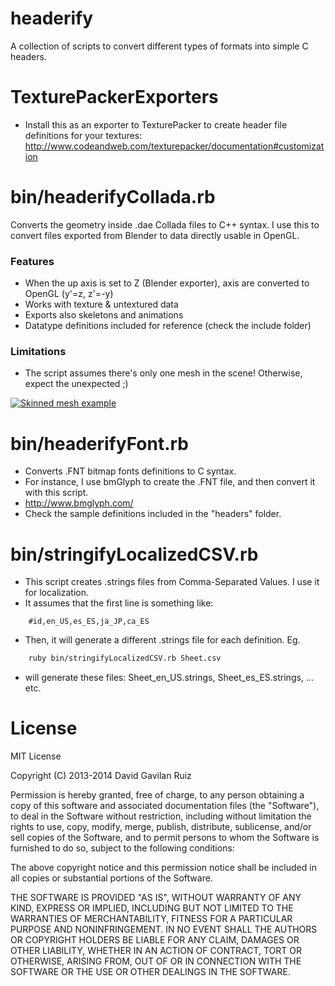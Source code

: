 headerify
==========

A collection of scripts to convert different types of formats into simple C headers.

TexturePackerExporters
=======================
* Install this as an exporter to TexturePacker to create header file definitions for your textures: http://www.codeandweb.com/texturepacker/documentation#customization

bin/headerifyCollada.rb
========================

Converts the geometry inside .dae Collada files to C++ syntax.
I use this to convert files exported from Blender to data directly usable in OpenGL.

### Features ###
* When the up axis is set to Z (Blender exporter), axis are converted to OpenGL (y'=z, z'=-y)
* Works with texture & untextured data
* Exports also skeletons and animations
* Datatype definitions included for reference (check the include folder)

### Limitations ###
* The script assumes there's only one mesh in the scene! Otherwise, expect the unexpected ;)
 
[![Skinned mesh example](http://img.youtube.com/vi/Ss_yHuEVG8s/0.jpg)](https://www.youtube.com/watch?v=Ss_yHuEVG8s)


bin/headerifyFont.rb
=====================
* Converts .FNT bitmap fonts definitions to C syntax.
* For instance, I use bmGlyph to create the .FNT file, and then convert it with this script.
 * http://www.bmglyph.com/
* Check the sample definitions included in the "headers" folder.

bin/stringifyLocalizedCSV.rb
==============================
* This script creates .strings files from Comma-Separated Values. I use it for localization.
* It assumes that the first line is something like:

```
    #id,en_US,es_ES,ja_JP,ca_ES
```

* Then, it will generate a different .strings file for each definition. Eg.

```bash
    ruby bin/stringifyLocalizedCSV.rb Sheet.csv
```

* will generate these files: Sheet_en_US.strings, Sheet_es_ES.strings, ... etc.


License
=======
MIT License

Copyright (C) 2013-2014 David Gavilan Ruiz
 
Permission is hereby granted, free of charge, to any person obtaining a copy of this software and associated documentation files (the "Software"), to deal in the Software without restriction, including without limitation the rights to use, copy, modify, merge, publish, distribute, sublicense, and/or sell copies of the Software, and to permit persons to whom the Software is furnished to do so, subject to the following conditions:

The above copyright notice and this permission notice shall be included in all copies or substantial portions of the Software.

THE SOFTWARE IS PROVIDED "AS IS", WITHOUT WARRANTY OF ANY KIND, EXPRESS OR IMPLIED, INCLUDING BUT NOT LIMITED TO THE WARRANTIES OF MERCHANTABILITY, FITNESS FOR A PARTICULAR PURPOSE AND NONINFRINGEMENT. IN NO EVENT SHALL THE AUTHORS OR COPYRIGHT HOLDERS BE LIABLE FOR ANY CLAIM, DAMAGES OR OTHER LIABILITY, WHETHER IN AN ACTION OF CONTRACT, TORT OR OTHERWISE, ARISING FROM, OUT OF OR IN CONNECTION WITH THE SOFTWARE OR THE USE OR OTHER DEALINGS IN THE SOFTWARE.
